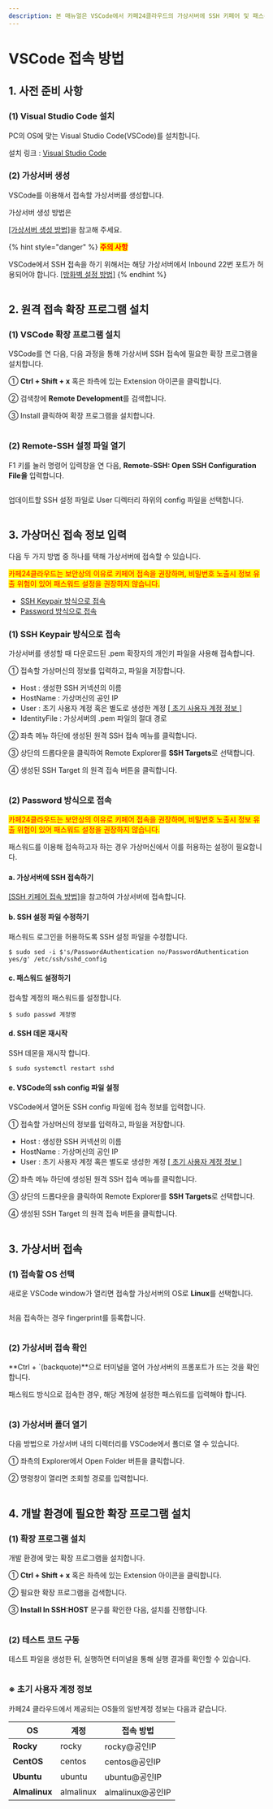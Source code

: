```yaml
---
description: 본 매뉴얼은 VSCode에서 카페24클라우드의 가상서버에 SSH 키페어 및 패스워드 방식으로 접속하는 방법을 안내합니다.
---
```


# VSCode 접속 방법

## 1. 사전 준비 사항

### (1) Visual Studio Code 설치

PC의 OS에 맞는 Visual Studio Code(VSCode)를 설치합니다.

설치 링크 : [Visual Studio Code](https://code.visualstudio.com/)

&#x20;



### (2) 가상서버 생성

VSCode를 이용해서 접속할 가상서버를 생성합니다.

가상서버 생성 방법은 &#x20;

[\[가상서버 생성 방법\]](../create.md)을 참고해 주세요.

{% hint style="danger" %}
<mark style="color:red;">**주의 사항**</mark>

VSCode에서 SSH 접속을 하기 위해서는 해당 가상서버에서 Inbound 22번 포트가 허용되어야 합니다.  [\[방화벽 설정 방법\]](../../../security/security/config.md)&#x20;
{% endhint %}

<figure><img src="../../../.gitbook/assets/image (4) (2).png" alt=""><figcaption></figcaption></figure>







## 2. 원격 접속 확장 프로그램 설치

### (1) VSCode 확장 프로그램 설치

VSCode를 연 다음, 다음 과정을 통해 가상서버 SSH 접속에 필요한 확장 프로그램을 설치합니다.

① **Ctrl + Shift + x** 혹은 좌측에 있는 Extension 아이콘을 클릭합니다.

② 검색창에 **Remote Development**를 검색합니다.

③ Install 클릭하여 확장 프로그램을 설치합니다.

<figure><img src="../../../.gitbook/assets/image (3) (4).png" alt=""><figcaption></figcaption></figure>



### (2) Remote-SSH 설정 파일 열기

F1 키를 눌러 명령어 입력창을 연 다음, **Remote-SSH: Open SSH Configuration File을** 입력합니다.

<figure><img src="../../../.gitbook/assets/image (1) (1) (2) (1).png" alt=""><figcaption></figcaption></figure>

업데이트할 SSH 설정 파일로 User 디렉터리 하위의 config 파일을 선택합니다.

<figure><img src="../../../.gitbook/assets/image (13) (2).png" alt=""><figcaption></figcaption></figure>







## 3. 가상머신 접속 정보 입력

다음 두 가지 방법 중 하나를 택해 가상서버에 접속할 수 있습니다.

<mark style="color:red;">카페24클라우드는 보안상의 이유로 키페어 접속을 권장하며, 비밀번호 노출시 정보 유출 위험이 있어 패스워드 설정을 권장하지 않습니다.</mark>

* [SSH Keypair 방식으로 접속](vscode.md#1-ssh-keypair)
* [Password 방식으로 접속](vscode.md#2-password)&#x20;

### (1) SSH Keypair 방식으로 접속

가상서버를 생성할 때 다운로드된 .pem 확장자의 개인키 파일을 사용해 접속합니다.

① 접속할 가상머신의 정보를 입력하고, 파일을 저장합니다.

* Host : 생성한 SSH 커넥션의 이름
* HostName : 가상머신의 공인 IP
* User : 초기 사용자 계정 혹은 별도로 생성한 계정  [\[ 초기 사용자 계정 정보 \]](vscode.md#undefined)
* IdentityFile : 가상서버의 .pem 파일의 절대 경로

② 좌측 메뉴 하단에 생성된 원격 SSH 접속 메뉴를 클릭합니다.

③ 상단의 드롭다운을 클릭하여 Remote Explorer를 **SSH Targets**로 선택합니다.

④ 생성된 SSH Target 의 원격 접속 버튼을 클릭합니다.&#x20;

<figure><img src="../../../.gitbook/assets/image (6) (2).png" alt=""><figcaption></figcaption></figure>





### (2) Password 방식으로 접속

<mark style="color:red;">카페24클라우드는 보안상의 이유로 키페어 접속을 권장하며, 비밀번호 노출시 정보 유출 위험이 있어 패스워드 설정을 권장하지 않습니다.</mark>

패스워드를 이용해 접속하고자 하는 경우 가상머신에서 이를 허용하는 설정이 필요합니다.

#### a.  가상서버에 SSH 접속하기

[\[SSH 키페어 접속 방법\]](keypair.md)을 참고하여 가상서버에 접속합니다.



#### b. SSH 설정 파일 수정하기

패스워드 로그인을 허용하도록 SSH 설정 파일을 수정합니다.

```shell-session
$ sudo sed -i $'s/PasswordAuthentication no/PasswordAuthentication yes/g' /etc/ssh/sshd_config
```



#### c. 패스워드 설정하기

접속할 계정의 패스워드를 설정합니다.

```shell-session
$ sudo passwd 계정명
```



#### d. SSH 데몬 재시작

SSH 데몬을 재시작 합니다.

```shell-session
$ sudo systemctl restart sshd
```



#### e. VSCode의 ssh config 파일 설정

VSCode에서 열어둔 SSH config 파일에 접속 정보를 입력합니다.

① 접속할 가상머신의 정보를 입력하고, 파일을 저장합니다.

* Host : 생성한 SSH 커넥션의 이름
* HostName : 가상머신의 공인 IP
* User : 초기 사용자 계정 혹은 별도로 생성한 계정  [\[ 초기 사용자 계정 정보 \]](vscode.md#undefined)

② 좌측 메뉴 하단에 생성된 원격 SSH 접속 메뉴를 클릭합니다.

③ 상단의 드롭다운을 클릭하여 Remote Explorer를 **SSH Targets**로 선택합니다.

④ 생성된 SSH Target 의 원격 접속 버튼을 클릭합니다.&#x20;

<figure><img src="../../../.gitbook/assets/image (7) (1).png" alt=""><figcaption></figcaption></figure>







## 3. 가상서버 접속

### (1) 접속할 OS 선택

새로운 VSCode window가 열리면 접속할 가상서버의 OS로 **Linux**를 선택합니다.

<figure><img src="../../../.gitbook/assets/image (14) (1).png" alt=""><figcaption></figcaption></figure>

처음 접속하는 경우 fingerprint를 등록합니다.

<figure><img src="../../../.gitbook/assets/image (17).png" alt=""><figcaption></figcaption></figure>





### (2) 가상서버 접속 확인

**Ctrl + \`(backquote)**으로 터미널을 열어 가상서버의 프롬포트가 뜨는 것을 확인합니다.

패스워드 방식으로 접속한 경우, 해당 계정에 설정한 패스워드를 입력해야 합니다.

<figure><img src="../../../.gitbook/assets/image (9) (2).png" alt=""><figcaption></figcaption></figure>





### (3) 가상서버 폴더 열기

다음 방법으로 가상서버 내의 디렉터리를 VSCode에서 폴더로 열 수 있습니다.&#x20;

① 좌측의 Explorer에서 Open Folder 버튼을 클릭합니다.

② 명령창이 열리면 조회할 경로를 입력합니다.

<figure><img src="../../../.gitbook/assets/image (11) (1).png" alt=""><figcaption></figcaption></figure>







## 4. 개발 환경에 필요한 확장 프로그램 설치

### (1) 확장 프로그램 설치

개발 환경에 맞는 확장 프로그램을 설치합니다.

① **Ctrl + Shift + x** 혹은 좌측에 있는 Extension 아이콘을 클릭합니다.

② 필요한 확장 프로그램을 검색합니다.

③ **Install In SSH:HOST** 문구를 확인한 다음, 설치를 진행합니다.

<figure><img src="../../../.gitbook/assets/image (8) (2).png" alt=""><figcaption></figcaption></figure>





### (2) 테스트 코드 구동

테스트 파일을 생성한 뒤, 실행하면 터미널을 통해 실행 결과를 확인할 수 있습니다.

<figure><img src="../../../.gitbook/assets/image (18).png" alt=""><figcaption></figcaption></figure>



### **※ 초기 사용자 계정 정보**

카페24 클라우드에서 제공되는 OS들의 일반계정 정보는 다음과 같습니다.

| **OS**        | **계정**    | **접속 방법**      |
| ------------- | --------- | -------------- |
| **Rocky**     | rocky     | rocky@공인IP     |
| **CentOS**    | centos    | centos@공인IP    |
| **Ubuntu**    | ubuntu    | ubuntu@공인IP    |
| **Almalinux** | almalinux | almalinux@공인IP |


